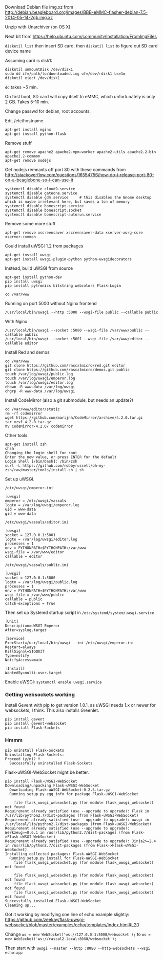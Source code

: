 Download Debian file img.xz from http://debian.beagleboard.org/images/BBB-eMMC-flasher-debian-7.5-2014-05-14-2gb.img.xz

Unzip with Unarchiver (on OS X)

Next bit from https://help.ubuntu.com/community/Installation/FromImgFiles

`diskutil list` then insert SD card, then `diskutil list` to figure out SD card device name

Assuming card is disk1:

    diskutil unmountDisk /dev/disk1
    sudo dd if=/path/to/downloaded.img of=/dev/rdisk1 bs=1m
    diskutil eject /dev/disk1

`dd` takes ~5 min.

On first boot, SD card will copy itself to eMMC, which unfortunately is only 2 GB. Takes 5-10 min.

Change passwd for debian, root accounts.

Edit /etc/hostname

    apt-get install nginx
    apt-get install python-flask

Remove stuff

    apt-get remove apache2 apache2-mpm-worker apache2-utils apache2.2-bin apache2.2-common
    apt-get remove nodejs

Get nodejs remnants off port 80 with these commands from http://stackoverflow.com/questions/16554756/how-do-i-release-port-80-on-a-beaglebone-so-i-can-use-it

    systemctl disable cloud9.service
    systemctl disable gateone.service
    systemctl disable gdm.service     # this disables the Gnome desktop which is maybe irrelevant here, but saves a ton of memory
    systemctl disable bonescript.service
    systemctl disable bonescript.socket
    systemctl disable bonescript-autorun.service

Remove some more stuff

    apt-get remove xscreensaver xscreensaver-data xserver-xorg-core xserver-common

Could install uWSGI 1.2 from packages

    apt-get install uwsgi
    apt-get install uwsgi-plugin-python python-uwsgidecorators

Instead, build uWSGI from source

    apt-get install python-dev
    pip install uwsgi
    pip install pytronics bitstring webcolors Flask-Login

    cd /var/www

Running on port 5000 without Nginx frontend

    /usr/local/bin/uwsgi --http :5000 --wsgi-file public --callable public

With Nginx

    /usr/local/bin/uwsgi --socket :5000 --wsgi-file /var/www/public --callable public
    /usr/local/bin/uwsgi --socket :5001 --wsgi-file /var/www/editor --callable editor

Install Red and demos

    cd /var/www
    git clone https://github.com/rascalmicro/red.git editor
    git clone https://github.com/rascalmicro/demos.git public
    touch /var/log/uwsgi/public.log
    touch /var/log/uwsgi/emperor.log
    touch /var/log/uwsgi/editor.log
    chown -R www-data /var/log/uwsgi
    chgrp -R www-data /var/log/uwsgi

Install CodeMirror (also a git submodule, but needs an update?)

    cd /var/www/editor/static
    rm -rf codemirror
    wget https://github.com/marijnh/CodeMirror/archive/4.2.0.tar.gz
    tar xzvf 4.2.0.tar.gz
    mv CodeMirror-4.2.0/ codemirror

Other tools

    apt-get install zsh
    chsh
    Changing the login shell for root
    Enter the new value, or press ENTER for the default
    Login Shell [/bin/bash]: /bin/zsh
    curl -L https://github.com/robbyrussell/oh-my-zsh/raw/master/tools/install.sh | sh

Set up uWSGI.

`/etc/uwsgi/emperor.ini`

    [uwsgi]
    emperor = /etc/uwsgi/vassals
    logto = /var/log/uwsgi/emperor.log
    uid = www-data
    gid = www-data

`/etc/uwsgi/vassals/editor.ini`

    [uwsgi]
    socket = 127.0.0.1:5001
    logto = /var/log/uwsgi/editor.log
    processes = 1
    env = PYTHONPATH=$PYTHONPATH:/var/www
    wsgi-file = /var/www/editor
    callable = editor

`/etc/uwsgi/vassals/public.ini`

    [uwsgi]
    socket = 127.0.0.1:5000
    logto = /var/log/uwsgi/public.log
    processes = 1
    env = PYTHONPATH=$PYTHONPATH:/var/www
    wsgi-file = /var/www/public
    callable = public
    catch-exceptions = True

Then set up Systemd startup script in `/etc/systemd/system/uwsgi.service`

    [Unit]
    Description=uWSGI Emperor
    After=syslog.target
    
    [Service]
    ExecStart=/usr/local/bin/uwsgi --ini /etc/uwsgi/emperor.ini
    Restart=always
    KillSignal=SIGQUIT
    Type=notify
    NotifyAccess=main
    
    [Install]
    WantedBy=multi-user.target

Enable uWSGI: `systemctl enable uwsgi.service`

### Getting websockets working ###

Install Gevent with pip to get version 1.0.1, as uWSGI needs 1.x or newer for websockets, I think. This also installs Greenlet.

    pip install gevent
    pip install gevent-websocket
    pip install Flask-Sockets

### Hmmm ###

    pip uninstall Flask-Sockets
    Uninstalling Flask-Sockets:
    Proceed (y/n)? Y
      Successfully uninstalled Flask-Sockets

Flask-uWSGI-WebSocket might be better.      
      
    pip install Flask-uWSGI-WebSocket
    Downloading/unpacking Flask-uWSGI-WebSocket
      Downloading Flask-uWSGI-WebSocket-0.2.5.tar.gz
      Running setup.py egg_info for package Flask-uWSGI-WebSocket
        
        file flask_uwsgi_websocket.py (for module flask_uwsgi_websocket) not found
    Requirement already satisfied (use --upgrade to upgrade): Flask in /usr/lib/python2.7/dist-packages (from Flask-uWSGI-WebSocket)
    Requirement already satisfied (use --upgrade to upgrade): uwsgi in /usr/local/lib/python2.7/dist-packages (from Flask-uWSGI-WebSocket)
    Requirement already satisfied (use --upgrade to upgrade): Werkzeug>=0.6.1 in /usr/lib/python2.7/dist-packages (from Flask->Flask-uWSGI-WebSocket)
    Requirement already satisfied (use --upgrade to upgrade): Jinja2>=2.4 in /usr/lib/python2.7/dist-packages (from Flask->Flask-uWSGI-WebSocket)
    Installing collected packages: Flask-uWSGI-WebSocket
      Running setup.py install for Flask-uWSGI-WebSocket
        file flask_uwsgi_websocket.py (for module flask_uwsgi_websocket) not found
        
        file flask_uwsgi_websocket.py (for module flask_uwsgi_websocket) not found
        file flask_uwsgi_websocket.py (for module flask_uwsgi_websocket) not found
        file flask_uwsgi_websocket.py (for module flask_uwsgi_websocket) not found
    Successfully installed Flask-uWSGI-WebSocket
    Cleaning up...

Got it working by modifying one line of echo example slightly: https://github.com/zeekay/flask-uwsgi-websocket/blob/master/examples/echo/templates/index.html#L20

Change `ws = new WebSocket('ws://127.0.0.1:5000/websocket');` to `ws = new WebSocket('ws://rascal2.local:8080/websocket');`

Then start with `uwsgi --master --http :8080 --http-websockets --wsgi echo:app`

